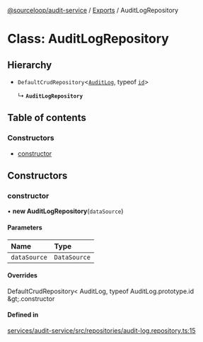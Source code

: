 [@sourceloop/audit-service](../README.md) / [Exports](../modules.md) / AuditLogRepository

# Class: AuditLogRepository

## Hierarchy

- `DefaultCrudRepository`<[`AuditLog`](AuditLog.md), typeof [`id`](AuditLog.md#id)\>

  ↳ **`AuditLogRepository`**

## Table of contents

### Constructors

- [constructor](AuditLogRepository.md#constructor)

## Constructors

### constructor

• **new AuditLogRepository**(`dataSource`)

#### Parameters

| Name | Type |
| :------ | :------ |
| `dataSource` | `DataSource` |

#### Overrides

DefaultCrudRepository&lt;
  AuditLog,
  typeof AuditLog.prototype.id
\&gt;.constructor

#### Defined in

[services/audit-service/src/repositories/audit-log.repository.ts:15](https://github.com/sourcefuse/loopback4-microservice-catalog/blob/68ec38a2a/services/audit-service/src/repositories/audit-log.repository.ts#L15)
